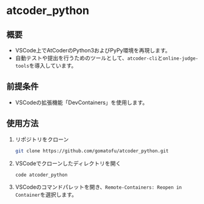 # atcoder_python

## 概要
- VSCode上でAtCoderのPython3およびPyPy環境を再現します。
- 自動テストや提出を行うためのツールとして、`atcoder-cli`と`online-judge-tools`を導入しています。

## 前提条件

- VSCodeの拡張機能「DevContainers」を使用します。

## 使用方法

1. リポジトリをクローン

   ```bash
   git clone https://github.com/gomatofu/atcoder_python.git
   ```

2. VSCodeでクローンしたディレクトリを開く

   ```bash
   code atcoder_python
   ```

3. VSCodeのコマンドパレットを開き、```Remote-Containers: Reopen in Container```を選択します。

